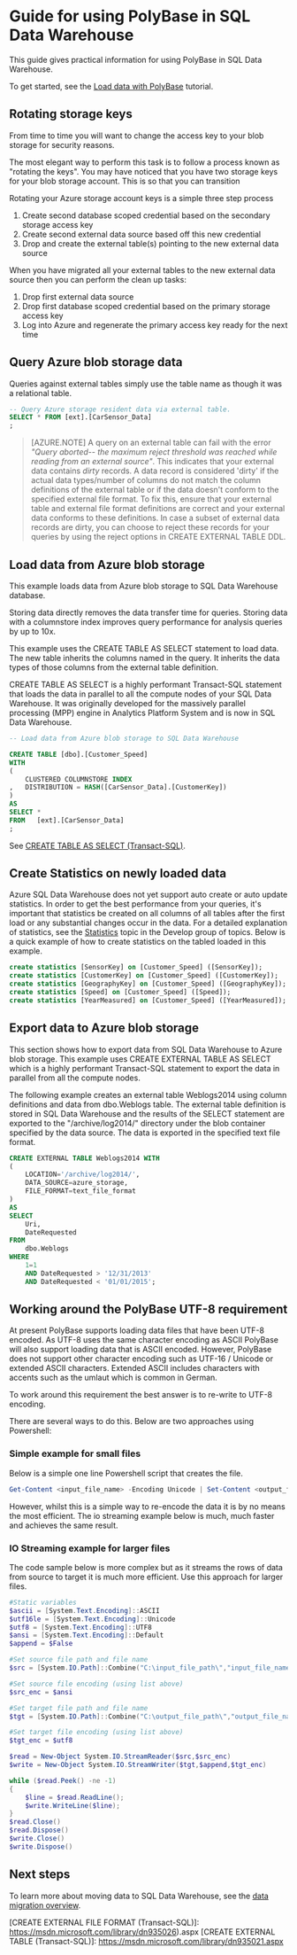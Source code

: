 <properties
   pageTitle="Guide for using PolyBase in SQL Data Warehouse | Microsoft Azure"
   description="Guidelines and recommendations for using PolyBase in SQL Data Warehouse scenarios."
   services="sql-data-warehouse"
   documentationCenter="NA"
   authors="sahaj08"
   manager="barbkess"
   editor=""/>

<tags
   ms.service="sql-data-warehouse"
   ms.devlang="NA"
   ms.topic="article"
   ms.tgt_pltfrm="NA"
   ms.workload="data-services"
   ms.date="03/23/2016"
   ms.author="sahajs;barbkess;sonyama"/>


# Guide for using PolyBase in SQL Data Warehouse

This guide gives practical information for using PolyBase in SQL Data Warehouse.

To get started, see the [Load data with PolyBase][] tutorial.


## Rotating storage keys

From time to time you will want to change the access key to your blob storage for security reasons.

The most elegant way to perform this task is to follow a process known as "rotating the keys". You may have noticed that you have two storage keys for your blob storage account. This is so that you can transition

Rotating your Azure storage account keys is a simple three step process

1. Create second database scoped credential based on the secondary storage access key
2. Create second external data source based off this new credential
3. Drop and create the external table(s) pointing to the new external data source

When you have migrated all your external tables to the new external data source then you can perform the clean up tasks:

1. Drop first external data source
2. Drop first database scoped credential based on the primary storage access key
3. Log into Azure and regenerate the primary access key ready for the next time

## Query Azure blob storage data
Queries against external tables simply use the table name as though it was a relational table.

```sql
-- Query Azure storage resident data via external table.
SELECT * FROM [ext].[CarSensor_Data]
;
```

> [AZURE.NOTE] A query on an external table can fail with the error *"Query aborted-- the maximum reject threshold was reached while reading from an external source"*. This indicates that your external data contains *dirty* records. A data record is considered 'dirty' if the actual data types/number of columns do not match the column definitions of the external table or if the data doesn't conform to the specified external file format. To fix this, ensure that your external table and external file format definitions are correct and your external data conforms to these definitions. In case a subset of external data records are dirty, you can choose to reject these records for your queries by using the reject options in CREATE EXTERNAL TABLE DDL.


## Load data from Azure blob storage
This example loads data from Azure blob storage to SQL Data Warehouse database.

Storing data directly removes the data transfer time for queries. Storing data with a columnstore index improves query performance for analysis queries by up to 10x.

This example uses the CREATE TABLE AS SELECT statement to load data. The new table inherits the columns named in the query. It inherits the data types of those columns from the external table definition.

CREATE TABLE AS SELECT is a highly performant Transact-SQL statement that loads the data in parallel to all the compute nodes of your SQL Data Warehouse.  It was originally developed for  the massively parallel processing (MPP) engine in Analytics Platform System and is now in SQL Data Warehouse.

```sql
-- Load data from Azure blob storage to SQL Data Warehouse

CREATE TABLE [dbo].[Customer_Speed]
WITH
(   
    CLUSTERED COLUMNSTORE INDEX
,	DISTRIBUTION = HASH([CarSensor_Data].[CustomerKey])
)
AS
SELECT *
FROM   [ext].[CarSensor_Data]
;
```

See [CREATE TABLE AS SELECT (Transact-SQL)][].

## Create Statistics on newly loaded data

Azure SQL Data Warehouse does not yet support auto create or auto update statistics.  In order to get the best performance from your queries, it's important that statistics be created on all columns of all tables after the first load or any substantial changes occur in the data.  For a detailed explanation of statistics, see the [Statistics][] topic in the Develop group of topics.  Below is a quick example of how to create statistics on the tabled loaded in this example.

```sql
create statistics [SensorKey] on [Customer_Speed] ([SensorKey]);
create statistics [CustomerKey] on [Customer_Speed] ([CustomerKey]);
create statistics [GeographyKey] on [Customer_Speed] ([GeographyKey]);
create statistics [Speed] on [Customer_Speed] ([Speed]);
create statistics [YearMeasured] on [Customer_Speed] ([YearMeasured]);
```

## Export data to Azure blob storage
This section shows how to export data from SQL Data Warehouse to Azure blob storage. This example uses CREATE EXTERNAL TABLE AS SELECT which is a highly performant Transact-SQL statement to export the data in parallel from all the compute nodes.

The following example creates an external table Weblogs2014 using column definitions and data from dbo.Weblogs table. The external table definition is stored in SQL Data Warehouse and the results of the SELECT statement are exported to the "/archive/log2014/" directory under the blob container specified by the data source. The data is exported in the specified text file format.

```sql
CREATE EXTERNAL TABLE Weblogs2014 WITH
(
    LOCATION='/archive/log2014/',
    DATA_SOURCE=azure_storage,
    FILE_FORMAT=text_file_format
)
AS
SELECT
    Uri,
    DateRequested
FROM
    dbo.Weblogs
WHERE
    1=1
    AND DateRequested > '12/31/2013'
    AND DateRequested < '01/01/2015';
```


## Working around the PolyBase UTF-8 requirement
At present PolyBase supports loading data files that have been UTF-8 encoded. As UTF-8 uses the same character encoding as ASCII PolyBase will also support loading data that is ASCII encoded. However, PolyBase does not support other character encoding such as UTF-16 / Unicode or extended ASCII characters. Extended ASCII includes characters with accents such as the umlaut which is common in German.

To work around this requirement the best answer is to re-write to UTF-8 encoding.

There are several ways to do this. Below are two approaches using Powershell:

### Simple example for small files

Below is a simple one line Powershell script that creates the file.

```PowerShell
Get-Content <input_file_name> -Encoding Unicode | Set-Content <output_file_name> -Encoding utf8
```

However, whilst this is a simple way to re-encode the data it is by no means the most efficient. The io streaming example below is much, much faster and achieves the same result.

### IO Streaming example for larger files

The code sample below is more complex but as it streams the rows of data from source to target it is much more efficient. Use this approach for larger files.

```PowerShell
#Static variables
$ascii = [System.Text.Encoding]::ASCII
$utf16le = [System.Text.Encoding]::Unicode
$utf8 = [System.Text.Encoding]::UTF8
$ansi = [System.Text.Encoding]::Default
$append = $False

#Set source file path and file name
$src = [System.IO.Path]::Combine("C:\input_file_path\","input_file_name.txt")

#Set source file encoding (using list above)
$src_enc = $ansi

#Set target file path and file name
$tgt = [System.IO.Path]::Combine("C:\output_file_path\","output_file_name.txt")

#Set target file encoding (using list above)
$tgt_enc = $utf8

$read = New-Object System.IO.StreamReader($src,$src_enc)
$write = New-Object System.IO.StreamWriter($tgt,$append,$tgt_enc)

while ($read.Peek() -ne -1)
{
    $line = $read.ReadLine();
    $write.WriteLine($line);
}
$read.Close()
$read.Dispose()
$write.Close()
$write.Dispose()
```

## Next steps
To learn more about moving data to SQL Data Warehouse, see the [data migration overview][].

<!--Image references-->

<!--Article references-->
[Load data with bcp]: sql-data-warehouse-load-with-bcp.md
[Load data with PolyBase]: sql-data-warehouse-get-started-load-with-polybase.md
[solution partners]: sql-data-warehouse-solution-partners.md
[development overview]: sql-data-warehouse-overview-develop.md
[Statistics]: sql-data-warehouse-develop-statistics.md
[data migration overview]: sql-data-warehouse-overview-migrate.md

<!--MSDN references-->
[supported source/sink]: https://msdn.microsoft.com/library/dn894007.aspx
[copy activity]: https://msdn.microsoft.com/library/dn835035.aspx
[SQL Server destination adapter]: https://msdn.microsoft.com/library/ms141095.aspx
[SSIS]: https://msdn.microsoft.com/library/ms141026.aspx


<!-- External Links -->
[CREATE EXTERNAL DATA SOURCE (Transact-SQL)]: https://msdn.microsoft.com/library/dn935022.aspx
[CREATE EXTERNAL FILE FORMAT (Transact-SQL)]: https://msdn.microsoft.com/library/dn935026).aspx
[CREATE EXTERNAL TABLE (Transact-SQL)]: https://msdn.microsoft.com/library/dn935021.aspx

[DROP EXTERNAL DATA SOURCE (Transact-SQL)]: https://msdn.microsoft.com/library/mt146367.aspx
[DROP EXTERNAL FILE FORMAT (Transact-SQL)]: https://msdn.microsoft.com/library/mt146379.aspx
[DROP EXTERNAL TABLE (Transact-SQL)]: https://msdn.microsoft.com/library/mt130698.aspx

[CREATE TABLE AS SELECT (Transact-SQL)]: https://msdn.microsoft.com/library/mt204041.aspx
[INSERT...SELECT (Transact-SQL)]: https://msdn.microsoft.com/library/ms174335.aspx
[CREATE MASTER KEY (Transact-SQL)]: https://msdn.microsoft.com/library/ms174382.aspx
[CREATE CREDENTIAL (Transact-SQL)]: https://msdn.microsoft.com/library/ms189522.aspx
[CREATE DATABASE SCOPED CREDENTIAL (Transact-SQL)]: https://msdn.microsoft.com/library/mt270260.aspx
[DROP CREDENTIAL (Transact-SQL)]: https://msdn.microsoft.com/library/ms189450.aspx

